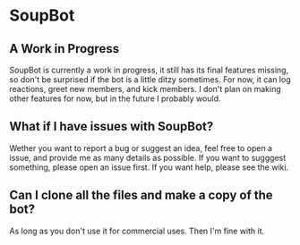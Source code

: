 # SoupBot
## A Work in Progress
SoupBot is currently a work in progress, it still has its final features missing, so don't be surprised if the bot is a little ditzy sometimes. For now, it can log reactions, greet new members, and kick members. I don't plan on making other features for now, but in the future I probably would.
## What if I have issues with SoupBot?
Wether you want to report a bug or suggest an idea, feel free to open a issue, and provide me as many details as possible. If you want to sugggest something, please open an issue first. If you want help, please see the wiki.
## Can I clone all the files and make a copy of the bot?
As long as you don't use it for commercial uses. Then I'm fine with it.
